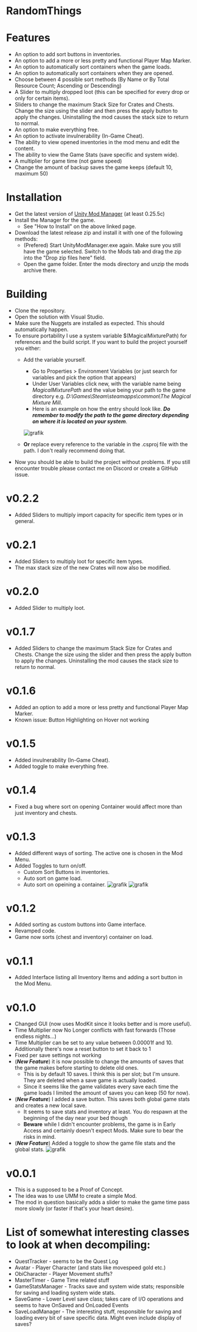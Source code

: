 # RandomThings
# Features
* An option to add sort buttons in inventories.
* An option to add a more or less pretty and functional Player Map Marker.
* An option to automatically sort containers when the game loads.
* An option to automatically sort containers when they are opened.
* Choose between 4 possible sort methods (By Name or By Total Resource Count; Ascending or Descending)
* A Slider to multiply dropped loot (this can be specified for every drop or only for certain items).
* Sliders to change the maximum Stack Size for Crates and Chests. Change the size using the slider and then press the apply button to apply the changes. Uninstalling the mod causes the stack size to return to normal.
* An option to make everything free.
* An option to activate invulnerability (In-Game Cheat).
* The ability to view opened inventories in the mod menu and edit the content.
* The ability to view the Game Stats (save specific and system wide).
* A multiplier for game time (not game speed)
* Change the amount of backup saves the game keeps (default 10, maximum 50)

# Installation
* Get the latest version of [Unity Mod Manager](https://www.nexusmods.com/site/mods/21) (at least 0.25.5c)
* Install the Manager for the game.
  * See "How to Install" on the above linked page.
* Download the latest release zip and install it with one of the following methods:
  * (Prefered) Start UnityModManager.exe again. Make sure you still have the game selected. Switch to the Mods tab and drag the zip into the "Drop zip files here" field.
  * Open the game folder. Enter the mods directory and unzip the mods archive there.

# Building
* Clone the repository. 
* Open the solution with Visual Studio.
* Make sure the Nuggets are installed as expected. This should automatically happen.
* To ensure portability I use a system variable $(MagicalMixturePath) for references and the build script. If you want to build the project yourself you either:
  * Add the variable yourself. 
    * Go to Properties > Environment Variables (or just search for variables and pick the option that appears)
    * Under User Variables click new, with the variable name being *MagicalMixturePath* 
      and the value being your path to the game directory 
      e.g. *D:\Games\Steam\steamapps\common\The Magical Mixture Mill*.
    * Here is an example on how the entry should look like. ***Do remember to modify the path to the game directory depending on where it is located on your system***.
    
    ![grafik](https://user-images.githubusercontent.com/62178123/230797697-bb7653bd-14b2-4717-8bbd-718ce068d3b3.png)
  * **Or** replace every reference to the variable in the .csproj file with the path. I don't really recommend doing that.
* Now you should be able to build the project without problems. If you still encounter trouble please contact me on Discord or create a GitHub issue.

# v0.2.2
* Added Sliders to multiply import capacity for specific item types or in general.
# v0.2.1
* Added Sliders to multiply loot for specific item types.
* The max stack size of the new Crates will now also be modified.
# v0.2.0
* Added Slider to multiply loot.
# v0.1.7
* Added Sliders to change the maximum Stack Size for Crates and Chests. Change the size using the slider and then press the apply button to apply the changes. Uninstalling the mod causes the stack size to return to normal.
# v0.1.6
* Added an option to add a more or less pretty and functional Player Map Marker.
* Known issue: Button Highlighting on Hover not working
# v0.1.5
* Added invulnerability (In-Game Cheat).
* Added toggle to make everything free.
# v0.1.4
* Fixed a bug where sort on opening Container would affect more than just inventory and chests.
# v0.1.3
* Added different ways of sorting. The active one is chosen in the Mod Menu.
* Added Toggles to turn on/off.
  * Custom Sort Buttons in inventories.
  * Auto sort on game load.
  * Auto sort on opeining a container.
![grafik](https://user-images.githubusercontent.com/62178123/230792222-c6e1ecaf-27cd-432c-9ea2-3f37b97fdb4a.png)
![grafik](https://user-images.githubusercontent.com/62178123/230792281-a56a4c8e-03d1-4401-9afa-9459bce85758.png)
# v0.1.2
* Added sorting as custom buttons into Game interface.
* Revamped code.
* Game now sorts (chest and inventory) container on load.
# v0.1.1
* Added Interface listing all Inventory Items and adding a sort button in the Mod Menu.
# v0.1.0
* Changed GUI (now uses ModKit since it looks better and is more useful).
* Time Multiplier now No Longer conflicts with fast forwards (Those endless nights...)
* Time Multiplier can be set to any value between 0.00001f and 10. Additionally there's now a reset button to set it back to 1
* Fixed per save settings not working
* (***New Feature***) it is now possible to change the amounts of saves that the game makes before starting to delete old ones.
  * This is by default 10 saves. I think this is per slot; but I'm unsure. They are deleted when a save game is actually loaded.
  * Since it seems like the game validates every save each time the game loads I limited the amount of saves you can keep (50 for now).
* (***New Feature***) I added a save button. This saves both global game stats and creates a new local save.
  * It seems to save stats and inventory at least. You do respawn at the beginning of the day near your bed though
  * **Beware** while I didn't encounter problems, the game is in Early Access and certainly doesn't expect Mods. Make sure to bear the risks in mind.
* (***New Feature***) Added a toggle to show the game file stats and the global stats.
![grafik](https://user-images.githubusercontent.com/62178123/230702634-49d28e94-b584-4eae-a60a-fae4f7cb2650.png)

# v0.0.1
* This is a supposed to be a Proof of Concept.
* The idea was to use UMM to create a simple Mod. 
* The mod in question basically adds a slider to make the game time pass more slowly (or faster if that's your heart desire).

# List of somewhat interesting classes to look at when decompiling:
* QuestTracker - seems to be the Quest Log
* Avatar - Player Character (and stats like movespeed gold etc.)
* ObiCharacter - Player Movement stuffs?
* MasterTimer - Game Time related stuff
* GameStatsManager - Tracks save and system wide stats; responsible for saving and loading system wide stats.
* SaveGame - Lower Level save class; takes care of I/O operations and seems to have OnSaved and OnLoaded Events
* SaveLoadManager - The interesting stuff, responsible for saving and loading every bit of save specific data. Might even include display of saves?
